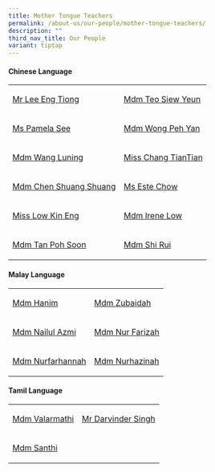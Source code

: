 ```yaml
---
title: Mother Tongue Teachers
permalink: /about-us/our-people/mother-tongue-teachers/
description: ""
third_nav_title: Our People
variant: tiptap
---
```

<h4>Chinese Language</h4>
<table style="minWidth: 50px">
<colgroup>
<col>
<col>
</colgroup>
<tbody>
<tr>
<td rowspan="1" colspan="1">
<p><a href="lee_eng_tiong@schools.gov.sg" rel="noopener nofollow" target="_blank">Mr Lee Eng Tiong</a>
</p>
</td>
<td rowspan="1" colspan="1">
<p><a href="teo_siew_yeun@schools.gov.sg" rel="noopener nofollow" target="_blank">Mdm Teo Siew Yeun</a>
</p>
</td>
</tr>
<tr>
<td rowspan="1" colspan="1">
<p><a href="see_yuen_heng@schools.gov.sg" rel="noopener nofollow" target="_blank">Ms Pamela See</a>
</p>
</td>
<td rowspan="1" colspan="1">
<p><a href="wong_peh_yan@schools.gov.sg" rel="noopener nofollow" target="_blank">Mdm Wong Peh Yan</a>
</p>
</td>
</tr>
<tr>
<td rowspan="1" colspan="1">
<p><a href="wang_luning@schools.gov.sg" rel="noopener nofollow" target="_blank">Mdm Wang Luning</a>
</p>
</td>
<td rowspan="1" colspan="1">
<p><a href="chang_tiantian@schools.gov.sg" rel="noopener nofollow" target="_blank">Miss Chang TianTian</a>
</p>
</td>
</tr>
<tr>
<td rowspan="1" colspan="1">
<p><a href="chen_shuangshuang@schools.gov.sg" rel="noopener nofollow" target="_blank">Mdm Chen Shuang Shuang</a>
</p>
</td>
<td rowspan="1" colspan="1">
<p><a href="este_chow@schools.gov.sg" rel="noopener nofollow" target="_blank">Ms Este Chow</a>
</p>
</td>
</tr>
<tr>
<td rowspan="1" colspan="1">
<p><a href="low_kin_eng@schools.gov.sg" rel="noopener nofollow" target="_blank">Miss Low Kin Eng</a>
</p>
</td>
<td rowspan="1" colspan="1">
<p><a href="low_mui_kwoon_irene@schools.gov.sg" rel="noopener nofollow" target="_blank">Mdm Irene Low</a>
</p>
</td>
</tr>
<tr>
<td rowspan="1" colspan="1">
<p><a href="tan_poh_soon@schools.gov.sg" rel="noopener nofollow" target="_blank">Mdm Tan Poh Soon</a>
</p>
</td>
<td rowspan="1" colspan="1">
<p><a href="shi_rui@schools.gov.sg" rel="noopener nofollow" target="_blank">Mdm Shi Rui</a>
</p>
</td>
</tr>
</tbody>
</table>
<h4>Malay Language</h4>
<table style="minWidth: 50px">
<colgroup>
<col>
<col>
</colgroup>
<tbody>
<tr>
<td rowspan="1" colspan="1">
<p><a href="norhanim_hashim@schools.gov.sg" rel="noopener nofollow" target="_blank">Mdm Hanim</a>
</p>
</td>
<td rowspan="1" colspan="1">
<p><a href="zubaidah_othman@schools.gov.sg" rel="noopener nofollow" target="_blank">Mdm Zubaidah</a>
</p>
</td>
</tr>
<tr>
<td rowspan="1" colspan="1">
<p><a href="nailul_azmi_ismail@schools.gov.sg" rel="noopener nofollow" target="_blank">Mdm Nailul Azmi</a>
</p>
</td>
<td rowspan="1" colspan="1">
<p><a href="nur_farizah_roslan@schools.gov.sg" rel="noopener nofollow" target="_blank">Mdm Nur Farizah</a>
</p>
</td>
</tr>
<tr>
<td rowspan="1" colspan="1">
<p><a href="nurfarhannah_hazmi@schools.gov.sg" rel="noopener nofollow" target="_blank">Mdm Nurfarhannah</a>
</p>
</td>
<td rowspan="1" colspan="1">
<p><a href="nurhazimah_abdul_halim@schools.gov.sg" rel="noopener nofollow" target="_blank">Mdm Nurhazinah</a>
</p>
</td>
</tr>
</tbody>
</table>
<h4>Tamil Language</h4>
<table style="minWidth: 50px">
<colgroup>
<col>
<col>
</colgroup>
<tbody>
<tr>
<td rowspan="1" colspan="1">
<p><a href="valarmathi_a@schools.gov.sg" rel="noopener nofollow" target="_blank">Mdm Valarmathi</a>
</p>
</td>
<td rowspan="1" colspan="1">
<p><a href="darvinder_singh_karam_singh@schools.gov.sg" rel="noopener nofollow" target="_blank">Mr Darvinder Singh</a>
</p>
</td>
</tr>
<tr>
<td rowspan="1" colspan="1">
<p><a href="santhi_Vardeewell@schools.gov.sg" rel="noopener nofollow" target="_blank">Mdm Santhi</a>
</p>
</td>
<td rowspan="1" colspan="1">
<p></p>
</td>
</tr>
</tbody>
</table>
<p></p>
